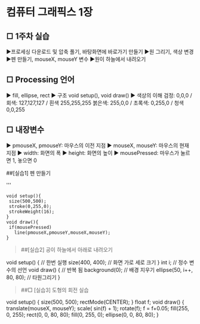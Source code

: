 # 컴퓨터 그래픽스 1장

## □ 1주차 실습
▶프로세싱 다운로드 및 압축 풀기, 바탕화면에 바로가기 만들기
▶원 그리기, 색상 변경
▶펜 만들기, mouseX, mouseY 변수
▶원이 하늘에서 내려오기

## □ Processing 언어
▶ fill, ellipse, rect
▶ 구조 void setup(), void draw()
▶ 색상의 이해
      검정: 0,0,0 / 회색: 127,127,127 / 흰색 255,255,255
      붉은색: 255,0,0 / 초록색: 0,255,0 / 청색 0,0,255

## □ 내장변수
▶ pmouseX, pmouseY: 마우스의 이전 지점
▶ mouseX, mouseY: 마우스의 현재 지점
▶ width: 화면의 폭
▶ height: 화면의 높이
▶ mousePressed: 마우스가 눌르면 1, 놓으면 0

##[실습1] 펜 만들기

 '''    
 ~~~
 void setup(){
  size(500,500);
  stroke(0,255,0);
  strokeWeight(16);
}
void draw(){
  if(mousePressed)
    line(pmouseX,pmouseY,mouseX,mouseY);
}
~~~

> ##[실습2] 공이 하늘에서 아래로 내려오기

void setup() { // 한번 실행
  size(400, 400); // 화면 가로 세로 크기
}
int i; // 정수 변수의 선언
void draw() { // 반복 됨
  background(0); // 배경 지우기
  ellipse(50, i++, 80, 80); // 타원그리기
}

> ##□ [실습3] 도형의 회전 실습

void setup() {
  size(500, 500);
  rectMode(CENTER);
}
float f;
void draw() {
  translate(mouseX, mouseY);
  scale( sin(f) + 1);
  rotate(f);
  f = f+0.05;
  fill(255, 0, 255);
  rect(0, 0, 80, 80);
  fill(0, 255, 0);
  ellipse(0, 0, 80, 80);
}





​
